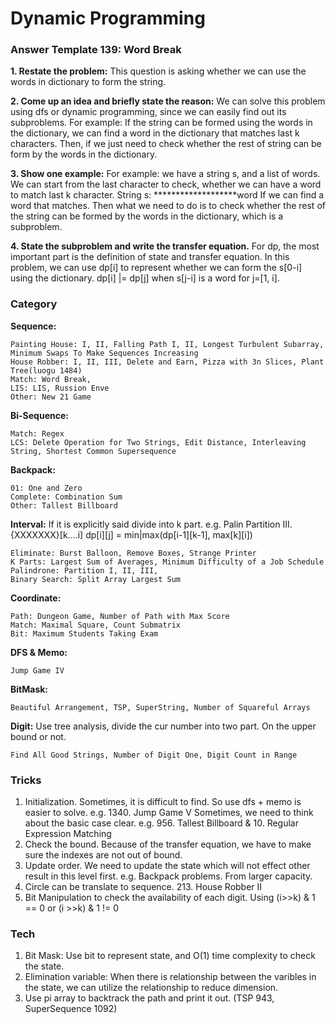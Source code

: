 # Dynamic Programming

### Answer Template 139: Word Break

**1. Restate the problem:**
This question is asking whether we can use the words in dictionary to form the string.

**2. Come up an idea and briefly state the reason:** 
We can solve this problem using dfs or dynamic programming, since we can easily find out its subproblems.
For example: If the string can be formed using the words in the dictionary, we can find a word in the dictionary that matches last k characters. Then, if we just need to check whether the rest of string can be form by the words in the dictionary. 

**3. Show one example:**
For example: we have a string s, and a list of words. We can start from the last character to check, whether we can have a word to match last k character. 
String s: *******************word
If we can find a word that matches. Then what we need to do is to check whether the rest of the string can be formed by the words in the dictionary, which is a subproblem.

**4. State the subproblem and write the transfer equation.**
For dp, the most important part is the definition of state and transfer equation. 
In this problem, we can use dp[i] to represent whether we can form the s[0-i] using the dictionary.
dp[i] |= dp[j] when s[j-i] is a word for j=[1, i].


### Category

**Sequence:** 

    Painting House: I, II, Falling Path I, II, Longest Turbulent Subarray, Minimum Swaps To Make Sequences Increasing
    House Robber: I, II, III, Delete and Earn, Pizza with 3n Slices, Plant Tree(luogu 1484)
    Match: Word Break,
    LIS: LIS, Russion Enve
    Other: New 21 Game
    
**Bi-Sequence:** 
    
    Match: Regex
    LCS: Delete Operation for Two Strings, Edit Distance, Interleaving String, Shortest Common Supersequence
    

**Backpack:** 

    01: One and Zero
    Complete: Combination Sum
    Other: Tallest Billboard

**Interval:** If it is explicitly said divide into k part. e.g. Palin Partition III.  {XXXXXXX}[k....i]  dp[i][j] = min|max(dp[i-1][k-1], max[k][i])
    
    Eliminate: Burst Balloon, Remove Boxes, Strange Printer
    K Parts: Largest Sum of Averages, Minimum Difficulty of a Job Schedule
    Palindrone: Partition I, II, III, 
    Binary Search: Split Array Largest Sum

**Coordinate:** 
    
    Path: Dungeon Game, Number of Path with Max Score
    Match: Maximal Square, Count Submatrix
    Bit: Maximum Students Taking Exam

**DFS & Memo:** 

    Jump Game IV

**BitMask:** 

    Beautiful Arrangement, TSP, SuperString, Number of Squareful Arrays

**Digit:** Use tree analysis, divide the cur number into two part. On the upper bound or not.

    Find All Good Strings, Number of Digit One, Digit Count in Range

### Tricks
1. Initialization. 
Sometimes, it is difficult to find. So use dfs + memo is easier to solve. e.g. 1340. Jump Game V
Sometimes, we need to think about the basic case clear. e.g. 956. Tallest Billboard & 10. Regular Expression Matching
2. Check the bound. 
Because of the transfer equation, we have to make sure the indexes are not out of bound. 
3. Update order.
We need to update the state which will not effect other result in this level first. e.g. Backpack problems. From larger capacity. 
4. Circle can be translate to sequence. 213. House Robber II
5. Bit Manipulation to check the availability of each digit. Using (i>>k) & 1 == 0 or (i >>k) & 1 != 0

### Tech
1. Bit Mask: 
Use bit to represent state, and O(1) time complexity to check the state.
2. Elimination variable:
When there is relationship between the varibles in the state, we can utilize the relationship to reduce dimension.
3. Use pi array to backtrack the path and print it out. (TSP 943, SuperSequence 1092)